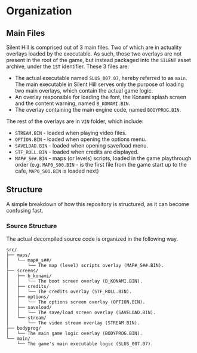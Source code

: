 # Organization

## Main Files
Silent Hill is comprised out of 3 main files. Two of which are in actuality overlays loaded by the executable. As such, those two overlays are not present in the root of the game, but instead packaged into the ``SILENT`` asset archive, under the `1ST` identifier. These 3 files are:
- The actual executable named `SLUS_007.07`, hereby referred to as `main`. The main executable in Silent Hill serves only the purpose of loading two main overlays, which contain the actual game logic.
- An overlay responsible for loading the font, the Konami splash screen and the content warning, named `B_KONAMI.BIN`.
- The overlay containing the main engine code, named `BODYPROG.BIN`.

The rest of the overlays are in `VIN` folder, which include:
- `STREAM.BIN` - loaded when playing video files.
- `OPTION.BIN` - loaded when opening the options menu.
- `SAVELOAD.BIN` - loaded when opening save/load menu.
- `STF_ROLL.BIN` - loaded when credits are displayed.
- `MAP#_S##.BIN` - maps (or levels) scripts, loaded in the game playthrough order (e.g. `MAP0_S00.BIN` - is the first file from the game start up to the cafe, `MAP0_S01.BIN` is loaded next)

## Structure
A simple breakdown of how this repository is structured, as it can become confusing fast.
### Source Structure
The actual decompiled source code is organized in the following way.
```
src/
├── maps/
│   └── map#_s##/
│       └── The map (level) scripts overlay (MAP#_S##.BIN).
├── screens/
│   ├── b_konami/
│   │   └── The boot screen overlay (B_KONAMI.BIN).
│   ├── credits/
│   │   └── The credits overlay (STF_ROLL.BIN).
│   ├── options/
│   │   └── The options screen overlay (OPTION.BIN).
│   ├── saveload/
│   │   └── The save/load screen overlay (SAVELOAD.BIN).
│   └── stream/
│       └── The video stream overlay (STREAM.BIN).
├── bodyprog/
│   └── The main game logic overlay (BODYPROG.BIN).
└── main/
    └── The game's main executable logic (SLUS_007.07).
```